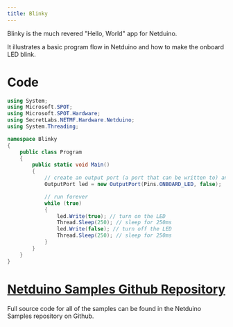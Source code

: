 ```yaml
---
title: Blinky
---
```


Blinky is the much revered "Hello, World" app for Netduino.

It illustrates a basic program flow in Netduino and how to make the onboard LED blink.

# Code

```csharp
using System;
using Microsoft.SPOT;
using Microsoft.SPOT.Hardware;
using SecretLabs.NETMF.Hardware.Netduino;
using System.Threading;

namespace Blinky
{
    public class Program
    {
        public static void Main()
        {
            // create an output port (a port that can be written to) and wire it to the onboard LED
            OutputPort led = new OutputPort(Pins.ONBOARD_LED, false);

            // run forever
            while (true)
            {
                led.Write(true); // turn on the LED
                Thread.Sleep(250); // sleep for 250ms
                led.Write(false); // turn off the LED
                Thread.Sleep(250); // sleep for 250ms
            }
        } 
    }
}
```

# [Netduino Samples Github Repository](https://github.com/WildernessLabs/Netduino_Samples)

Full source code for all of the samples can be found in the Netduino Samples repository on Github.
